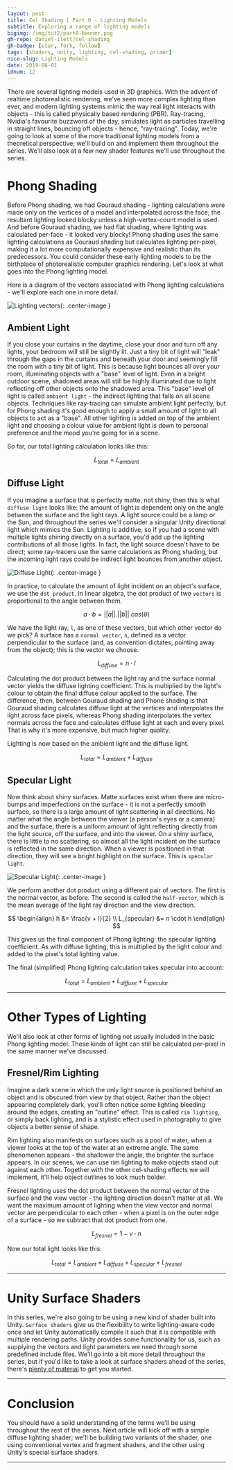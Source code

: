 ```yaml
---
layout: post
title: Cel Shading | Part 0 - Lighting Models
subtitle: Exploring a range of lighting models
bigimg: /img/tut2/part0-banner.png
gh-repo: daniel-ilett/cel-shading
gh-badge: [star, fork, follow]
tags: [shaders, unity, lighting, cel-shading, primer]
nice-slug: Lighting Models
date: 2019-06-01
idnum: 12
---
```


There are several lighting models used in 3D graphics. With the advent of realtime photorealistic rendering, we've seen more complex lighting than ever, and modern lighting systems mimic the way real light interacts with objects - this is called physically based rendering (PBR). Ray-tracing, Nvidia's favourite buzzword of the day, simulates light as particles travelling in straight lines, bouncing off objects - hence, "ray-tracing". Today, we're going to look at some of the more traditional lighting models from a theoretical perspective; we'll build on and implement them throughout the series. We'll also look at a few new shader features we'll use throughout the series.

# Phong Shading

Before Phong shading, we had Gouraud shading - lighting calculations were made only on the vertices of a model and interpolated across the face; the resultant lighting looked blocky unless a high-vertex-count model is used. And before Gouraud shading, we had flat shading, where lighting was calculated per-face - it looked very blocky! Phong shading uses the same lighting calculations as Gouraud shading but calculates lighting per-pixel, making it a lot more computationally expensive and realistic than its predecessors. You could consider these early lighting models to be the birthplace of photorealistic computer graphics rendering. Let's look at what goes into the Phong lighting model.

Here is a diagram of the vectors associated with Phong lighting calculations - we'll explore each one in more detail.

![Lighting vectors](/img/tut2/part0-lighting-model.png){: .center-image }

## Ambient Light

If you close your curtains in the daytime, close your door and turn off any lights, your bedroom will still be slightly lit. Just a tiny bit of light will "leak" through the gaps in the curtains and beneath your door and seemingly fill the room with a tiny bit of light. This is because light bounces all over your room, illuminating objects with a "base" level of light. Even in a bright outdoor scene, shadowed areas will still be highly illuminated due to light reflecting off other objects onto the shadowed area. This "base" level of light is called `ambient light` - the indirect lighting that falls on all scene objects. Techniques like ray-tracing can simulate ambient light perfectly, but for Phong shading it's good enough to apply a small amount of light to all objects to act as a "base". All other lighting is added on top of the ambient light and choosing a colour value for ambient light is down to personal preference and the mood you're going for in a scene.

So far, our total lighting calculation looks like this:

$$
L_{total} = L_{ambient}
$$

## Diffuse Light

If you imagine a surface that is perfectly matte, not shiny, then this is what `diffuse light` looks like: the amount of light is dependent only on the angle between the surface and the light rays. A light source could be a lamp or the Sun, and throughout the series we'll consider a singular Unity directional light which mimics the Sun. Lighting is additive, so if you had a scene with multiple lights shining directly on a surface, you'd add up the lighting contributions of all those lights. In fact, the light source doesn't have to be direct; some ray-tracers use the same calculations as Phong shading, but the incoming light rays could be indirect light bounces from another object.

![Diffuse Light](/img/tut2/part1-diffuse-model.png){: .center-image }

In practice, to calculate the amount of light incident on an object's surface, we use the `dot product`. In linear algebra, the dot product of two `vectors` is proportional to the angle between them.

$$
a \cdot b = \vert\vert a \vert\vert . \vert\vert b \vert\vert . cos(\theta)
$$

We have the light ray, `l`, as one of these vectors, but which other vector do we pick? A surface has a `normal vector`, `n`, defined as a vector perpendicular to the surface (and, as convention dictates, pointing away from the object); this is the vector we choose.

$$
L_{diffuse} = n \cdot l
$$

Calculating the dot product between the light ray and the surface normal vector yields the diffuse lighting coefficient. This is multiplied by the light's colour to obtain the final diffuse colour applied to the surface. The difference, then, between Gouraud shading and Phone shading is that Gouraud shading calculates diffuse light at the vertices and interpolates the light across face pixels, whereas Phong shading interpolates the vertex normals across the face and calculates diffuse light at each and every pixel. That is why it's more expensive, but much higher quality.

Lighting is now based on the ambient light and the diffuse light.

$$
L_{total} = L_{ambient} + L_{diffuse}
$$

## Specular Light

Now think about shiny surfaces. Matte surfaces exist when there are micro-bumps and imperfections on the surface - it is not a perfectly smooth surface, so there is a large amount of light scattering in all directions. No matter what the angle between the viewer (a person's eyes or a camera) and the surface, there is a uniform amount of light reflecting directly from the light source, off the surface, and into the viewer. On a shiny surface, there is little to no scattering, so almost all the light incident on the surface is reflected in the same direction. When a viewer is positioned in that direction, they will see a bright highlight on the surface. This is `specular light`.

![Specular Light](/img/tut2/part2-specular-model.png){: .center-image }

We perform another dot product using a different pair of vectors. The first is the normal vector, as before. The second is called the `half-vector`, which is the mean average of the light ray direction and the view direction.

$$
\begin{align}
h &= \frac{v + l}{2} \\
L_{specular} &= n \cdot h
\end{align}
$$

This gives us the final component of Phong lighting: the specular lighting coefficient. As with diffuse lighting, this is multiplied by the light colour and added to the pixel's total lighting value. 

The final (simplified) Phong lighting calculation takes specular into account:

$$
L_{total} = L_{ambient} + L_{diffuse} + L_{specular}
$$

<hr/>

# Other Types of Lighting

We'll also look at other forms of lighting not usually included in the basic Phong lighting model. These kinds of light can still be calculated per-pixel in the same manner we've discussed.

## Fresnel/Rim Lighting

Imagine a dark scene in which the only light source is positioned behind an object and is obscured from view by that object. Rather than the object appearing completely dark, you'll often notice some lighting bleeding around the edges, creating an "outline" effect. This is called `rim lighting`, or simply back lighting, and is a stylistic effect used in photography to give objects a better sense of shape.

Rim lighting also manifests on surfaces such as a pool of water, when a viewer looks at the top of the water at an extreme angle. The same phenomenon appears - the shallower the angle, the brighter the surface appears. In our scenes, we can use rim lighting to make objects stand out against each other. Together with the other cel-shading effects we will implement, it'll help object outlines to look much bolder.

Fresnel lighting uses the dot product between the normal vector of the surface and the view vector - the lighting direction doesn't matter at all. We want the maximum amount of lighting when the view vector and normal vector are perpendicular to each other - when a pixel is on the outer edge of a surface - so we subtract that dot product from one.

$$
L_{fresnel} = 1 - v \cdot n
$$

Now our total light looks like this:

$$
L_{total} = L_{ambient} + L_{diffuse} + L_{specular} + L_{fresnel}
$$

<hr/>

# Unity Surface Shaders

In this series, we're also going to be using a new kind of shader built into Unity. `Surface shaders` give us the flexibility to write lighting-aware code once and let Unity automatically compile it such that it is compatible with multiple rendering paths. Unity provides some functionality for us, such as supplying the vectors and light parameters we need through some predefined include files. We'll go into a bit more detail throughout the series, but if you'd like to take a look at surface shaders ahead of the series, there's [plenty of material](https://docs.unity3d.com/Manual/SL-SurfaceShaders.html) to get you started.

<hr/>

# Conclusion

You should have a solid understanding of the terms we'll be using throughout the rest of the series. Next article will kick off with a simple diffuse lighting shader; we'll be building two variants of the shader, one using conventional vertex and fragment shaders, and the other using Unity's special surface shaders.

<hr/>
